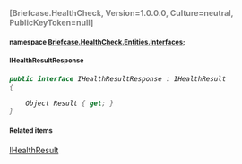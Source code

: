 <h4 style='color: gray;margin:0; padding:0;'> [Briefcase.HealthCheck, Version=1.0.0.0, Culture=neutral, PublicKeyToken=null]</h4>

#### <small>namespace [Briefcase.HealthCheck.Entities.Interfaces](..\Namespace\Briefcase.HealthCheck.Entities.Interfaces.md);</small>

#### <small>IHealthResultResponse</small>

<i>

```csharp
public interface IHealthResultResponse : IHealthResult
{

	Object Result { get; }
}
```

</i>

#### <small>Related items</small>

[IHealthResult](IHealthResult.md)